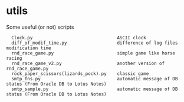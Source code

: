 # utils
Some useful (or not) scripts


      Clock.py                                ASCII clock
      diff_of_modif_time.py                   difference of log files modification time
      rnd_race_game.py                        simple game like horse racing 
      rnd_race_game_v2.py                     another version of rnd_race_game.py 
      rock_paper_scissors(lizards_pock).py    classic game
      smtp_fns.py                             automatic message of DB status (From Oracle DB to Lotus Notes)
      smtp_sample.py                          automatic message of DB status (From Oracle DB to Lotus Notes)
